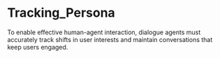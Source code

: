 # Tracking_Persona


To enable effective human-agent interaction, dialogue agents must accurately track shifts in user interests and maintain conversations that keep users engaged.
